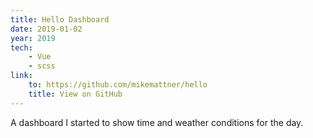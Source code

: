 ```yaml
---
title: Hello Dashboard
date: 2019-01-02
year: 2019
tech:
    - Vue
    - scss
link:
    to: https://github.com/mikemattner/hello
    title: View on GitHub
---
```


A dashboard I started to show time and weather conditions for the day.
